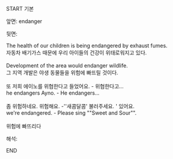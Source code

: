 START
기본

앞면:
endanger


뒷면:
<div>The health of our children is being endangered by exhaust fumes. </div><div>자동차 배기가스 때문에 우리 아이들의 건강이 위태로워지고 있다.</div><div><br></div><div><div>Development of the area would endanger wildlife. </div><div><div>그 지역 개발은 야생 동물들을 위험에 빠뜨릴 것이다.</div></div></div><div><br></div><div><div><div>또 저희 에이노를 위협한다고 들었어요. - 위협한다고...</div></div><div><div>he endangers Ayno. - He endangers...</div></div></div><div><br></div><div><div><div>좀 위험하네요. 위험해요. -''새콤달콤' 불러주세요. ' 있어요.</div></div><div><div>we're endangered. - Please sing ""Sweet and Sour"".</div></div></div><div><br></div><div>위험에 빠뜨리다</div>


해석:

END